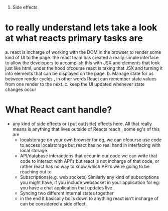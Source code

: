 1. Side effects

# to really understand lets take a look at what reacts primary tasks are
a. react is incharge of working with the DOM in the browser to render some kind of UI to the page.
the react team has created a really simple interface to allow the developers to accomplish this with JSX and elements that look just like html, under the hood ofcourse react is taking that JSX and turning it into elements that can be displayed on the page.
b. Manage state for us between render cycles , in other words React can remember state values from one render to the next.
c. keep the UI updated whenever state changes occur

# What React cant handle?
- any kind of side effects or i put out(side) effects here. All that really means is anything that lives outside of Reacts reach , some eg's of this are
    - localstorage on your own browser for eg, we can ofcourse use code to access localstorage but react has no real hand in interfacing with local storage.
    - API/database interactions that occur in our code we can write that code to interact with API's but react is not incharge of that code, or rather react has no way to know which API's we're going to be reaching out to.
    - Subscriptions(e.g. web sockets) Similarly any kind of subscriptions you might have, if you include websocket in your application for eg: you have a chat application that updates live .
    - Syncing two different internal states together
    - in the end it basically boils down to anything react isn't incharge of can be considered a side effect.